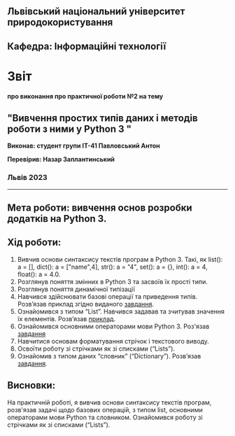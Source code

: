 ## Львівський національний університет природокористування

## Кафедра: Інформаційні технології


# Звіт
#### про виконання про практичної роботи №2 на тему 

## "Вивчення простих типів даних і методів роботи з ними у Python 3 "

**Виконав: студент групи ІТ-41 Павловський Антон**

**Перевірив: Назар Заплантинський**

### Львів 2023
-------------------------------------------------------------
## Мета роботи: вивчення основ розробки додатків на Python 3.
## Хід роботи:
1. Вивчив основи синтаксису текстів програм в Python 3. Такі, як list(): a = [], dict(): a = ["name",4], str(): a = "4", set(): a = {}, int(): a = 4, float(): a = 4.0.  
2. Розглянув поняття змінних в Python 3 та засвоїв їх прості типи.
3. Розглянув поняття динамічної типізації
4. Навчився здійснювати базові операції та приведення типів. Розв’язав
приклад згідно виданого [завдання](/2/script2.py).
5. Ознайомився з типом “List”. Навчився задавав та зчитував значення
їх елементів. Розв’язав [приклад](/2/script3list.py).
6. Ознайомився основними операторами мови Python 3. Роз'язав [завдання](/2/script4basicoper.py)
7. Навчитися основам форматування стрічок і текстового виводу.
8. Освоїти роботу зі стрічками як зі списками (“Lists”).
9. Ознайомив з типом даних “словник” (“Dictionary”). Розв’язав
[завдання](/2/script5dictionar.py).

## Висновки:
 На практичній роботі, я вивчив основи синтаксису текстів програм, розв'язав задачі щодо базових операцій, з типом list, основними операторами мови Python та словником. Ознайомився роботу зі стрічками як зі списками (“Lists”).